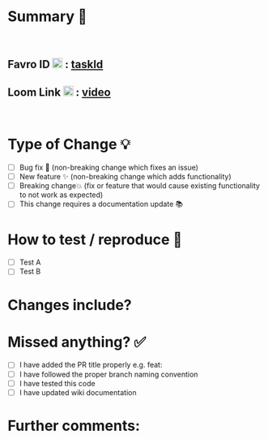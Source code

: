 # Summary 🤖

<br>

## Favro ID <img width="20" height="20" src="https://assets-global.website-files.com/5eb8d3f3c300199312debf24/5ed7927a5e0209e8c97743d4_webclip.png"/> : [taskId](task_url_goes_here)

## Loom Link <img width="20" height="20" src="https://cdn.loom.com/assets/favicons-loom/favicon-32x32.png"/> : [video](video_url_goes_here)

<br>

# Type of Change 💡

- [ ] Bug fix 🐛 (non-breaking change which fixes an issue)
- [ ] New feature ✨ (non-breaking change which adds functionality)
- [ ] Breaking change💥 (fix or feature that would cause existing functionality to not work as expected)
- [ ] This change requires a documentation update 📚

# How to test / reproduce 🚨

- [ ] Test A
- [ ] Test B

# Changes include?

# Missed anything? ✅

- [ ] I have added the PR title properly e.g. feat: <meaningful description>
- [ ] I have followed the proper branch naming convention
- [ ] I have tested this code
- [ ] I have updated wiki documentation

# Further comments:
